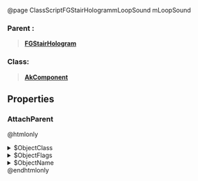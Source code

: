 @page ClassScriptFGStairHologrammLoopSound mLoopSound
### Parent :
<b><a href="_class_script_f_g_stair_hologram.html"><blockquote>FGStairHologram</blockquote></a></b>
### Class:
<b><a href="_class_script_ak_component.html"><blockquote>AkComponent</blockquote></a></b>
## Properties
### AttachParent
@htmlonly
<details>
 <summary>$ObjectClass</summary>
<b><a href="_class_script_scene_component.html"><blockquote>SceneComponent</blockquote></a></b>
</details>
<details>
 <summary>$ObjectFlags</summary>
<blockquote>262177</blockquote>
</details>
<details>
 <summary>$ObjectName</summary>
<blockquote>RootComponent</blockquote>
</details>
@endhtmlonly

